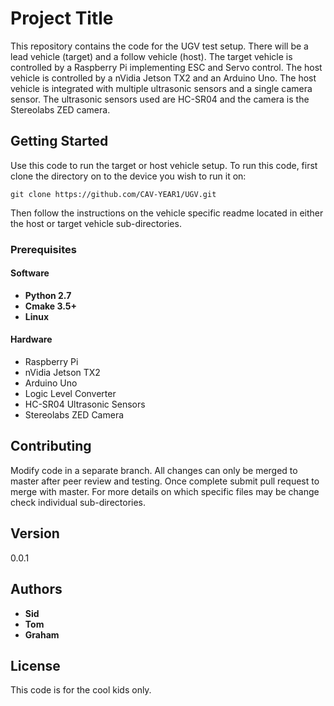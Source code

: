 # Project Title

This repository contains the code for the UGV test setup. There will be a lead vehicle (target) and a follow vehicle (host). The target vehicle
is controlled by a Raspberry Pi implementing ESC and Servo control. The host vehicle is controlled by a nVidia Jetson TX2 and an Arduino Uno. The
host vehicle is integrated with multiple ultrasonic sensors and a single camera sensor. The ultrasonic sensors used are HC-SR04 and the camera is
the Stereolabs ZED camera.

## Getting Started

Use this code to run the target or host vehicle setup. To run this code, first clone the directory on to the device you wish to run it on:


```
git clone https://github.com/CAV-YEAR1/UGV.git
```

Then follow the instructions on the vehicle specific readme located in either the host or target vehicle sub-directories.

### Prerequisites

#### Software
* **Python 2.7**
* **Cmake 3.5+**
* **Linux**

#### Hardware
* Raspberry Pi
* nVidia Jetson TX2
* Arduino Uno
* Logic Level Converter
* HC-SR04 Ultrasonic Sensors
* Stereolabs ZED Camera

## Contributing

Modify code in a separate branch. All changes can only be merged to master after peer review and testing. Once complete submit pull request
to merge with master. For more details on which specific files may be change check individual sub-directories.

## Version

0.0.1

## Authors

* **Sid**
* **Tom**
* **Graham**

## License

This code is for the cool kids only.
